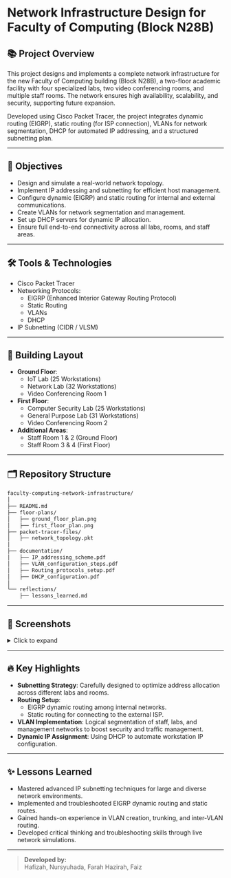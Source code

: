 # Network Infrastructure Design for Faculty of Computing (Block N28B)

## 📚 Project Overview
This project designs and implements a complete network infrastructure for the new Faculty of Computing building (Block N28B), a two-floor academic facility with four specialized labs, two video conferencing rooms, and multiple staff rooms. The network ensures high availability, scalability, and security, supporting future expansion.

Developed using Cisco Packet Tracer, the project integrates dynamic routing (EIGRP), static routing (for ISP connection), VLANs for network segmentation, DHCP for automated IP addressing, and a structured subnetting plan.

---

## 🎯 Objectives
- Design and simulate a real-world network topology.
- Implement IP addressing and subnetting for efficient host management.
- Configure dynamic (EIGRP) and static routing for internal and external communications.
- Create VLANs for network segmentation and management.
- Set up DHCP servers for dynamic IP allocation.
- Ensure full end-to-end connectivity across all labs, rooms, and staff areas.

---

## 🛠️ Tools & Technologies
- Cisco Packet Tracer
- Networking Protocols:  
  - EIGRP (Enhanced Interior Gateway Routing Protocol)  
  - Static Routing
  - VLANs
  - DHCP
- IP Subnetting (CIDR / VLSM)

---

## 🏩 Building Layout
- **Ground Floor**:
  - IoT Lab (25 Workstations)
  - Network Lab (32 Workstations)
  - Video Conferencing Room 1
- **First Floor**:
  - Computer Security Lab (25 Workstations)
  - General Purpose Lab (31 Workstations)
  - Video Conferencing Room 2
- **Additional Areas**:
  - Staff Room 1 & 2 (Ground Floor)
  - Staff Room 3 & 4 (First Floor)

---

## 🗂️ Repository Structure
```bash
faculty-computing-network-infrastructure/
│
├── README.md
├── floor-plans/
│   ├── ground_floor_plan.png
│   ├── first_floor_plan.png
├── packet-tracer-files/
│   ├── network_topology.pkt
│
├── documentation/
│   ├── IP_addressing_scheme.pdf
│   ├── VLAN_configuration_steps.pdf
│   ├── Routing_protocols_setup.pdf
│   ├── DHCP_configuration.pdf
│
└── reflections/
    ├── lessons_learned.md
```

---

## 📸 Screenshots
<details>
<summary>Click to expand</summary>

| Floor Plans | Network Topology |
|:-----------:|:----------------:|
| ![](floor-plans/ground_floor_plan.png) | ![](packet-tracer-files/network_topology.png) |

</details>

---

## 🔥 Key Highlights
- **Subnetting Strategy**: Carefully designed to optimize address allocation across different labs and rooms.
- **Routing Setup**:  
  - EIGRP dynamic routing among internal networks.
  - Static routing for connecting to the external ISP.
- **VLAN Implementation**: Logical segmentation of staff, labs, and management networks to boost security and traffic management.
- **Dynamic IP Assignment**: Using DHCP to automate workstation IP configuration.

---

## ✨ Lessons Learned
- Mastered advanced IP subnetting techniques for large and diverse network environments.
- Implemented and troubleshooted EIGRP dynamic routing and static routes.
- Gained hands-on experience in VLAN creation, trunking, and inter-VLAN routing.
- Developed critical thinking and troubleshooting skills through live network simulations.

---

> **Developed by:**  
> Hafizah, Nursyuhada, Farah Hazirah, Faiz
